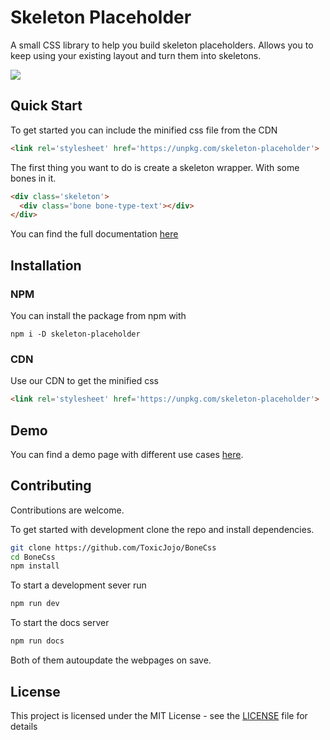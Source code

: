 # Skeleton Placeholder

A small CSS library to help you build skeleton placeholders. Allows you to keep using your existing layout and turn them into skeletons.



![](https://i.imgur.com/TMStB8X.png)

## Quick Start

To get started you can include the minified css file from the CDN

```html
<link rel='stylesheet' href='https://unpkg.com/skeleton-placeholder'>
```

The first thing you want to do is create a skeleton wrapper. With some bones in it.

```html
<div class='skeleton'>
  <div class='bone bone-type-text'></div>
</div>
```

You can find the full documentation [here](https://toxicjojo.github.io/SkeletonPlaceholder/#/examples)

## Installation

### NPM

You can install the package from npm with

```
npm i -D skeleton-placeholder
```

### CDN

Use our CDN to get the minified css

```html
<link rel='stylesheet' href='https://unpkg.com/skeleton-placeholder'>
```

## Demo

You can find a demo page with different use cases [here](https://toxicjojo.github.io/SkeletonPlaceholder/#/exmaples).


## Contributing

Contributions are welcome.

To get started with development clone the repo and install dependencies.


```bash
git clone https://github.com/ToxicJojo/BoneCss
cd BoneCss
npm install
```

To start a development sever run 

```bash
npm run dev
```

To start the docs server

```bash
npm run docs
```

Both of them autoupdate the webpages on save.

## License

This project is licensed under the MIT License - see the [LICENSE](LICENSE) file for details
